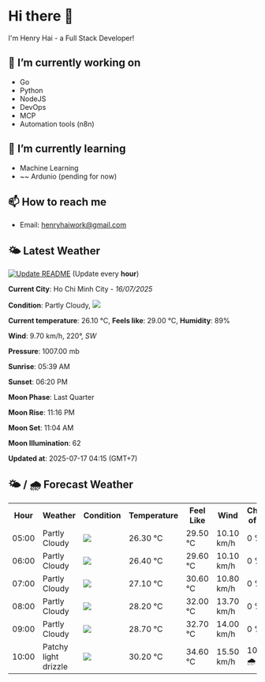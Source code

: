 # Hi there 👋

I'm Henry Hai - a Full Stack Developer!

## 🔭 I’m currently working on

- Go
- Python
- NodeJS
- DevOps
- MCP
- Automation tools (n8n)

## 🌱 I’m currently learning

- Machine Learning
- ~~ Ardunio (pending for now)

## 📫 How to reach me

- Email: <henryhaiwork@gmail.com>

## 🌤️ Latest Weather
[![Update README](https://github.com/henry0hai/henry0hai/actions/workflows/udpateReadme.yml/badge.svg)](https://github.com/henry0hai/henry0hai/actions/workflows/udpateReadme.yml)
(Update every **hour**)
<!-- CURRENT_WEATHER:START -->
**Current City**: Ho Chi Minh City - *16/07/2025*

**Condition**: Partly Cloudy, <img src="https://cdn.weatherapi.com/weather/64x64/night/116.png"/>

**Current temperature**: 26.10 °C, **Feels like**: 29.00 °C, **Humidity**: 89%

**Wind**: 9.70 km/h, 220°, *SW*

**Pressure**: 1007.00 mb

**Sunrise**: 05:39 AM

**Sunset**: 06:20 PM

**Moon Phase**: Last Quarter

**Moon Rise**: 11:16 PM

**Moon Set**: 11:04 AM

**Moon Illumination**: 62

**Updated at**: 2025-07-17 04:15 (GMT+7)<!-- CURRENT_WEATHER:END -->

## 🌤️ / 🌧️ Forecast Weather
<!-- FORECAST_WEATHER:START -->
<table>
		<tr>
			<th>Hour</th>
			<th>Weather</th>
			<th>Condition</th>
			<th>Temperature</th>
			<th>Feel Like</th>
			<th>Wind</th>
			<th>Chance of Rain</th>
		</tr>
				<tr>
					<td>05:00</td>
					<td>Partly Cloudy </td>
					<td><img src='https://cdn.weatherapi.com/weather/64x64/night/116.png'/></td>
					<td>26.30 °C</td>
					<td>29.50 °C</td>
					<td>10.10 km/h</td>
					<td>0 %</td>
				</tr>
				<tr>
					<td>06:00</td>
					<td>Partly Cloudy </td>
					<td><img src='https://cdn.weatherapi.com/weather/64x64/day/116.png'/></td>
					<td>26.40 °C</td>
					<td>29.60 °C</td>
					<td>10.10 km/h</td>
					<td>0 %</td>
				</tr>
				<tr>
					<td>07:00</td>
					<td>Partly Cloudy </td>
					<td><img src='https://cdn.weatherapi.com/weather/64x64/day/116.png'/></td>
					<td>27.10 °C</td>
					<td>30.60 °C</td>
					<td>10.80 km/h</td>
					<td>0 %</td>
				</tr>
				<tr>
					<td>08:00</td>
					<td>Partly Cloudy </td>
					<td><img src='https://cdn.weatherapi.com/weather/64x64/day/116.png'/></td>
					<td>28.20 °C</td>
					<td>32.00 °C</td>
					<td>13.70 km/h</td>
					<td>0 %</td>
				</tr>
				<tr>
					<td>09:00</td>
					<td>Partly Cloudy </td>
					<td><img src='https://cdn.weatherapi.com/weather/64x64/day/116.png'/></td>
					<td>28.70 °C</td>
					<td>32.70 °C</td>
					<td>14.00 km/h</td>
					<td>0 %</td>
				</tr>
				<tr>
					<td>10:00</td>
					<td>Patchy light drizzle</td>
					<td><img src='https://cdn.weatherapi.com/weather/64x64/day/263.png'/></td>
					<td>30.20 °C</td>
					<td>34.60 °C</td>
					<td>15.50 km/h</td>
					<td>100 % 🌧️</td>
				</tr>
</table>
<!-- FORECAST_WEATHER:END -->
